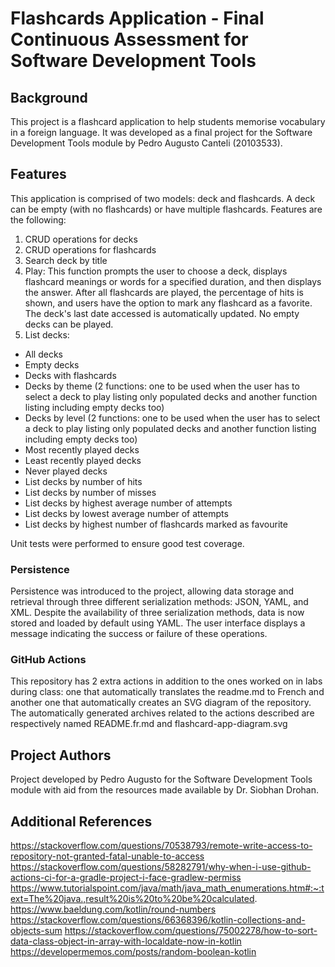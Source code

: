 # Flashcards Application - Final Continuous Assessment for Software Development Tools

## Background

This project is a flashcard application to help students memorise vocabulary in a foreign language. It was developed as a final project for the Software Development Tools module by Pedro Augusto Canteli (20103533).

## Features

This application is comprised of two models: deck and flashcards. A deck can be empty (with no flashcards) or have multiple flashcards. Features are the following:

1.  CRUD operations for decks
2.  CRUD operations for flashcards
3.  Search deck by title
4.  Play: This function prompts the user to choose a deck, displays flashcard meanings or words for a specified duration, and then displays the answer. After all flashcards are played, the percentage of hits is shown, and users have the option to mark any flashcard as a favorite. The deck's last date accessed is automatically updated. No empty decks can be played.
5.  List decks:

- All decks
- Empty decks
- Decks with flashcards
- Decks by theme (2 functions: one to be used when the user has to select a deck to play listing only populated decks and another function listing including empty decks too)
- Decks by level (2 functions: one to be used when the user has to select a deck to play listing only populated decks and another function listing including empty decks too)
- Most recently played decks
- Least recently played decks
- Never played decks
- List decks by number of hits
- List decks by number of misses
- List decks by highest average number of attempts
- List decks by lowest average number of attempts
- List decks by highest number of flashcards marked as favourite

Unit tests were performed to ensure good test coverage.

### Persistence 

Persistence was introduced to the project, allowing data storage and retrieval through three different serialization methods: JSON, YAML, and XML. Despite the availability of three serialization methods, data is now stored and loaded by default using YAML. The user interface displays a message indicating the success or failure of these operations.

### GitHub Actions

This repository has 2 extra actions in addition to the ones worked on in labs during class: one that automatically translates the readme.md to French and another one that automatically creates an SVG diagram of the repository. The automatically generated archives related to the actions described are respectively named README.fr.md and flashcard-app-diagram.svg

## Project Authors 

Project developed by Pedro Augusto for the Software Development Tools module with aid from the resources made available by Dr. Siobhan Drohan.

## Additional References

https://stackoverflow.com/questions/70538793/remote-write-access-to-repository-not-granted-fatal-unable-to-access
https://stackoverflow.com/questions/58282791/why-when-i-use-github-actions-ci-for-a-gradle-project-i-face-gradlew-permiss
https://www.tutorialspoint.com/java/math/java_math_enumerations.htm#:~:text=The%20java.,result%20is%20to%20be%20calculated.
https://www.baeldung.com/kotlin/round-numbers
https://stackoverflow.com/questions/66368396/kotlin-collections-and-objects-sum
https://stackoverflow.com/questions/75002278/how-to-sort-data-class-object-in-array-with-localdate-now-in-kotlin
https://developermemos.com/posts/random-boolean-kotlin

